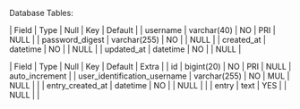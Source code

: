 Database Tables:

| Field           | Type         | Null | Key | Default |
| username        | varchar(40)  | NO   | PRI | NULL    |
| password_digest | varchar(255) | NO   |     | NULL    |
| created_at      | datetime     | NO   |     | NULL    |
| updated_at      | datetime     | NO   |     | NULL    |

| Field                        | Type         | Null | Key | Default | Extra          |
| id                           | bigint(20)   | NO   | PRI | NULL    | auto_increment |
| user_identification_username | varchar(255) | NO   | MUL | NULL    |                |
| entry_created_at             | datetime     | NO   |     | NULL    |                |
| entry                        | text         | YES  |     | NULL    |                |
